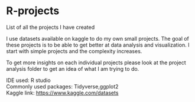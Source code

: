 # R-projects
List of all the projects I have created 

I use datasets available on kaggle to do my own small projects. 
The goal of these projects is to be able to get better at data 
analysis and visualization. I start with simple projects and the 
complexity increases.

To get more insights on each individual projects please look at the project analysis folder
to get an idea of what I am trying to do.

IDE used: R studio\
Commonly used packages: Tidyverse,ggplot2\
Kaggle link: https://www.kaggle.com/datasets 
